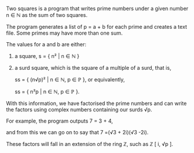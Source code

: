 Two squares is a program that writes prime numbers under a given number n ∈ ℕ as the sum of two squares.

The program generates a list of p = a + b for each prime and creates a text file. Some primes may have more than one sum. 

The values for a and b are either:
1) a square, s = { n² | n ∈ ℕ }
2) a surd square, which is the square of a multiple of a surd, that is, 
   
   ss = { (n√p)² | n ∈ ℕ, p ∈ ℙ }, or equivalently, 
   
   ss = { n²p | n ∈ ℕ, p ∈ ℙ }.

With this information, we have factorised the prime numbers and can write the factors using complex numbers containing our surds √p.

For example, the program outputs 7 = 3 + 4, 

and from this we can go on to say that 7 =(√3 + 2i)(√3 -2i). 

These factors will fall in an extension of the ring ℤ, such as ℤ [ i, √p ].
